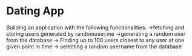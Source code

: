 # Dating App
Building an application with the following functionalities:
->fetching and storing users generated by randomuser.me
->generating a random user from the database
-> Finding up to 100 users closest to any user at one given point in time
-> selecting a random username from the database

